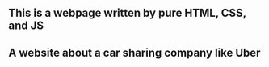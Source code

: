 ## This is a webpage written by pure HTML, CSS, and JS
## A website about a car sharing company like Uber

